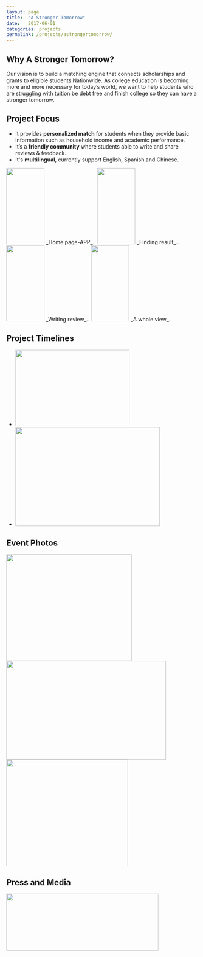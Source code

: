 ```yaml
---
layout: page
title:  "A Stronger Tomorrow"
date:   2017-06-01
categories: projects
permalink: /projects/astrongertomorrow/
---
```


## Why A Stronger Tomorrow?
Our vision is to build a matching engine that connects scholarships and grants to eligible students Nationwide. 
As college education is becoming more and more necessary for today’s world, we want to help students who are struggling with tuition be debt free and finish college so they can have a stronger tomorrow. 

## Project Focus
*  It provides **personalized match** for students when they provide basic information such as household income and academic performance.
*  It’s a **friendly community** where students able to write and share reviews & feedback.
*  It's **multilingual**, currently support English, Spanish and Chinese.

<img src="{{ site.baseurl }}/assets/img/projects/ast/homepagedemo.gif" width="100px" height="200px" />
_Home page-APP_..
<img src="{{ site.baseurl }}/assets/img/projects/ast/resultpagedemo.gif" width="100px" height="200px" />
_Finding result_..
<img src="{{ site.baseurl }}/assets/img/projects/ast/tipsdemo.gif" width="100px" height="200px" />
_Writing review_..
<img src="{{ site.baseurl }}/assets/img/projects/ast/detaildemo.gif" width="100px" height="200px" />
_A whole view_..

## Project Timelines
* <img src="{{ site.baseurl }}/assets/img/projects/ast/Project timeline1.png" width="300px" height="200px" />
* <img src="{{ site.baseurl }}/assets/img/projects/ast/Project timeline2.png" width="380px" height="260px" />

## Event Photos 
<img src="{{ site.baseurl }}/assets/img/projects/ast/withClinton&GovernorCuomo0412.jpg" width="330px" height="280px" />
<img src="{{ site.baseurl }}/assets/img/projects/ast/BoardofTrustees meeting with President-Instagram.png" width="420px" height="260px" />
<img src="{{ site.baseurl }}/assets/img/projects/ast/scoopnest.png" width="320px" height="280px" />

## Press and Media
<img src="{{ site.baseurl }}/assets/img/projects/ast/Press&media.png" width="400px" height="150px" />
